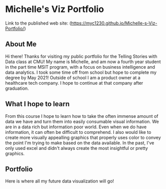 # Michelle's Viz Portfolio
Link to the published web site: 
(https://myc1230.github.io/Michelle-s-Viz-Portfolio/) 
## About Me
Hi there! Thanks for visiting my public portfolio for the Telling Stories with Data class at CMU! 
My name is Michelle, and am now a fourth year student in the part time MSIT program, with a focus on business intelligence and data analytics. I took some time off from school but hope to complete my degree by May 2021!
Outside of school I am a product owner at a healthcare tech company. I hope to continue at that company after graduation. 
## What I hope to learn
From this course I hope to learn how to take the often immense amount of data we have and turn them into easily consumable visual information. We are in a data rich but information poor world. Even when we do have information, it can often be difficult to comprehend. I also would like to create more visually appealling graphics that properly uses color to convey the point I'm trying to make based on the data available. In the past, I've only used excel and didn't always create the most insightful or pretty graphics. 
## Portfolio
Here is where all my future data visualization will go!
